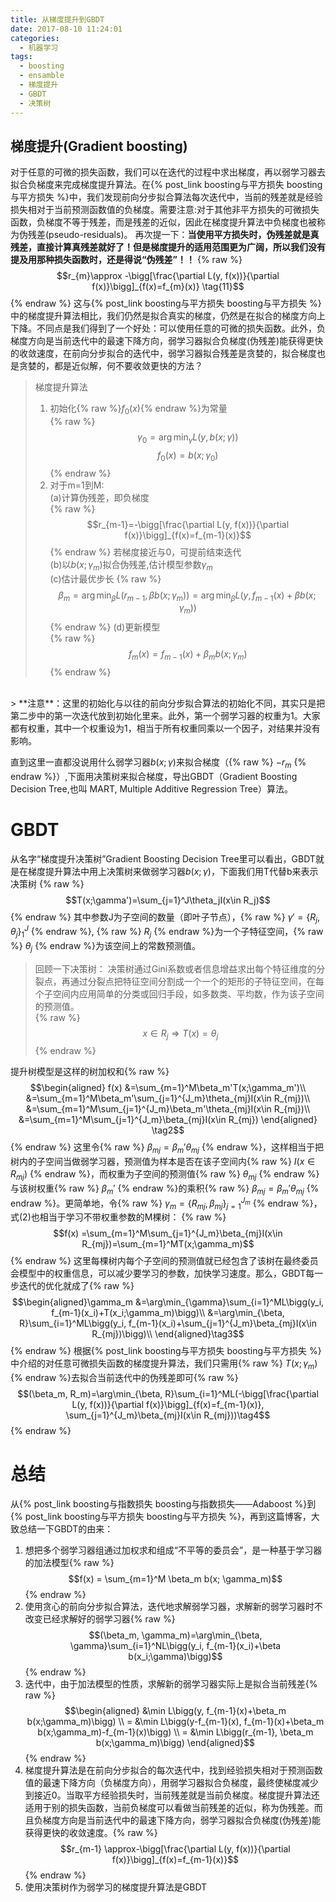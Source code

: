 ```yaml
---
title: 从梯度提升到GBDT
date: 2017-08-10 11:24:01
categories:
  - 机器学习
tags:
  - boosting
  - ensamble
  - 梯度提升
  - GBDT
  - 决策树
---
```


## 梯度提升(Gradient boosting)
对于任意的可微的损失函数，我们可以在迭代的过程中求出梯度，再以弱学习器去拟合负梯度来完成梯度提升算法。在{% post_link boosting与平方损失 boosting与平方损失 %}中，我们发现前向分步拟合算法每次迭代中，当前的残差就是经验损失相对于当前预测函数值的负梯度。需要注意:对于其他非平方损失的可微损失函数，负梯度不等于残差，而是残差的近似，因此在梯度提升算法中负梯度也被称为伪残差(pseudo-residuals)。
再次提一下：**当使用平方损失时，伪残差就是真残差，直接计算真残差就好了！但是梯度提升的适用范围更为广阔，所以我们没有提及用那种损失函数时，还是得说“伪残差”！！**
{% raw %}
$$r_{m}\approx -\bigg[\frac{\partial L(y, f(x))}{\partial f(x)}\bigg]_{f(x)=f_{m}(x)} \tag{11}$$
{% endraw %}
这与{% post_link boosting与平方损失 boosting与平方损失 %}中的梯度提升算法相比，我们仍然是拟合真实的梯度，仍然是在拟合的梯度方向上下降。不同点是我们得到了一个好处：可以使用任意的可微的损失函数。此外，负梯度方向是当前迭代中的最速下降方向，弱学习器拟合负梯度(伪残差)能获得更快的收敛速度，在前向分步拟合的迭代中，弱学习器拟合残差是贪婪的，拟合梯度也是贪婪的，都是近似解，何不要收敛更快的方法？

> 梯度提升算法
> 1. 初始化{% raw %}$f_0(x)${% endraw %}为常量 <br>{% raw %}$$\gamma_0=\arg\min_{\gamma}L(y, b(x;\gamma))$$ $$f_0(x)=b(x;\gamma_0)$${% endraw %}
> 2. 对于m=1到M:<br>(a)计算伪残差，即负梯度<br>{% raw %}$$r_{m-1}=-\bigg[\frac{\partial L(y, f(x))}{\partial f(x)}\bigg]_{f(x)=f_{m-1}(x)}$${% endraw %} 若梯度接近与0，可提前结束迭代<br> (b)以$b(x;\gamma_m)$拟合伪残差,估计模型参数$\gamma_m$<br>(c)估计最优步长 <bt>{% raw %}$$\beta_m = \arg\min_{\beta}L(r_{m-1}, \beta b(x;\gamma_m)) = \arg\min_{\beta}L(y, f_{m-1}(x)+\beta b(x;\gamma_m)) $${% endraw %} (d)更新模型<br>{% raw %}$$f_m(x)=f_{m-1}(x)+\beta_m b(x; \gamma_m)$${% endraw %}

<br>
> **注意**：这里的初始化与以往的前向分步拟合算法的初始化不同，其实只是把第二步中的第一次迭代放到初始化里来。此外，第一个弱学习器的权重为1。大家都有权重，其中一个权重设为1，相当于所有权重同乘以一个因子，对结果并没有影响。

直到这里一直都没说用什么弱学习器$b(x;\gamma)$来拟合梯度（{% raw %} $-r_m$ {% endraw %}）,下面用决策树来拟合梯度，导出GBDT（Gradient Boosting Decision Tree,也叫 MART, Multiple Additive Regression Tree）算法。

# GBDT
从名字“梯度提升决策树”Gradient Boosting Decision Tree里可以看出，GBDT就是在梯度提升算法中用上决策树来做弱学习器$b(x;\gamma)$，下面我们用T代替b来表示决策树
{% raw %} $$T(x;\gamma')=\sum_{j=1}^J\theta_jI(x\in R_j)$$ {% endraw %}
其中参数J为子空间的数量（即叶子节点），{% raw %} $\gamma'=\{R_j, \theta_j\}_1^J$ {% endraw %}, {% raw %} $R_j$ {% endraw %}为一个子特征空间，{% raw %} $\theta_j$ {% endraw %}为该空间上的常数预测值。

> 回顾一下决策树：
> 决策树通过Gini系数或者信息增益求出每个特征维度的分裂点，再通过分裂点把特征空间分割成一个一个的矩形的子特征空间，在每个子空间内应用简单的分类或回归手段，如多数类、平均数，作为该子空间的预测值。<br>{% raw %} $$x \in R_j \Rightarrow T(x)=\theta_j$$ {% endraw %}

提升树模型是这样的树加权和{% raw %}
$$\begin{aligned}
f(x) &=\sum_{m=1}^M\beta_m'T(x;\gamma_m')\\
&=\sum_{m=1}^M\beta_m'\sum_{j=1}^{J_m}\theta_{mj}I(x\in R_{mj})\\
&=\sum_{m=1}^M\sum_{j=1}^{J_m}\beta_m'\theta_{mj}I(x\in R_{mj})\\
&=\sum_{m=1}^M\sum_{j=1}^{J_m}\beta_{mj}I(x\in R_{mj})
\end{aligned} \tag2$$
{% endraw %}
这里令{% raw %} $\beta_{mj}=\beta_m'\theta_{mj}$ {% endraw %}，这样相当于把树内的子空间当做弱学习器，预测值为样本是否在该子空间内{% raw %} $I(x\in R_{mj})$ {% endraw %}，而权重为子空间的预测值{% raw %} $\theta_{mj}$ {% endraw %}与该树权重{% raw %} $\beta_m'$ {% endraw %}的乘积{% raw %} $\beta_{mj}=\beta_m'\theta_{mj}$ {% endraw %}。更简单地，令{% raw %} $\gamma_m=\{R_{mj}, \beta_{mj}\}_{j=1}^{J_m}$ {% endraw %}，式(2)也相当于学习不带权重参数的M棵树：
{% raw %} $$f(x) =\sum_{m=1}^M\sum_{j=1}^{J_m}\beta_{mj}I(x\in R_{mj})=\sum_{m=1}^MT(x;\gamma_m)$$ {% endraw %}
这里每棵树内每个子空间的预测值就已经包含了该树在最终委员会模型中的权重信息，可以减少要学习的参数，加快学习速度。那么，GBDT每一步迭代的优化就成了{% raw %}
$$\begin{aligned}\gamma_m
&=\arg\min_{\gamma}\sum_{i=1}^ML\bigg(y_i, f_{m-1}(x_i)+T(x_i;\gamma_m)\bigg)\\
&=\arg\min_{\beta, R}\sum_{i=1}^ML\bigg(y_i, f_{m-1}(x_i)+\sum_{j=1}^{J_m}\beta_{mj}I(x\in R_{mj})\bigg)\\
\end{aligned}\tag3$$
{% endraw %}
根据{% post_link boosting与平方损失 boosting与平方损失 %}中介绍的对任意可微损失函数的梯度提升算法，我们只需用{% raw %} $T(x;\gamma_m)$ {% endraw %}去拟合当前迭代中的伪残差即可{% raw %}
$$(\beta_m, R_m)=\arg\min_{\beta, R}\sum_{i=1}^ML(-\bigg[\frac{\partial L(y, f(x))}{\partial f(x)}\bigg]_{f(x)=f_{m-1}(x)}, \sum_{j=1}^{J_m}\beta_{mj}I(x\in R_{mj}))\tag4$$
{% endraw %}

# 总结
从{% post_link boosting与指数损失 boosting与指数损失——Adaboost %}到{% post_link boosting与平方损失 boosting与平方损失 %}，再到这篇博客，大致总结一下GBDT的由来：
1. 想把多个弱学习器组通过加权求和组成“不平等的委员会”，是一种基于学习器的加法模型{% raw %}
$$f(x) = \sum_{m=1}^M \beta_m b(x; \gamma_m)$$ {% endraw %}
2. 使用贪心的前向分步拟合算法，迭代地求解弱学习器，求解新的弱学习器时不改变已经求解好的弱学习器{% raw %}
$$(\beta_m, \gamma_m)=\arg\min_{\beta, \gamma}\sum_{i=1}^NL\bigg(y_i, f_{m-1}(x_i)+\beta b(x_i;\gamma)\bigg)$$ 
{% endraw %}
3. 迭代中，由于加法模型的性质，求解新的弱学习器实际上是拟合当前残差{% raw %}
$$\begin{aligned}
&\min L\bigg(y, f_{m-1}(x)+\beta_m b(x;\gamma_m)\bigg) \\
= &\min L\bigg(y-f_{m-1}(x), f_{m-1}(x)+\beta_m b(x;\gamma_m)-f_{m-1}(x)\bigg) \\
= &\min L\bigg(r_{m-1}, \beta_m b(x;\gamma_m)\bigg)
\end{aligned}$$ 
{% endraw %}
4. 梯度提升算法是在前向分步拟合的每次迭代中，找到经验损失相对于预测函数值的最速下降方向（负梯度方向），用弱学习器拟合负梯度，最终使梯度减少到接近0。当取平方经验损失时，当前残差就是当前负梯度。梯度提升算法还适用于别的损失函数，当前负梯度可以看做当前残差的近似，称为伪残差。而且负梯度方向是当前迭代中的最速下降方向，弱学习器拟合负梯度(伪残差)能获得更快的收敛速度。{% raw %}
$$r_{m-1} \approx-\bigg[\frac{\partial L(y, f(x))}{\partial f(x)}\bigg]_{f(x)=f_{m-1}(x)}$$
{% endraw %}
5. 使用决策树作为弱学习的梯度提升算法是GBDT


<div id="container"></div>
<link rel="stylesheet" href="https://imsun.github.io/gitment/style/default.css">
<script src="https://imsun.github.io/gitment/dist/gitment.browser.js"></script>
<script>
var gitment = new Gitment({
  id: 'gredient_boosting_gbdt',
  title: '从梯度提升到GBDT',
  owner: 'yiyang186',
  repo: 'blog_comment',
  oauth: {
    client_id: '2786ddc8538588bfc0c8',
    client_secret: '83713f049f4b7296d27fe579a30cdfe9e2e45215',
  },
})
gitment.render('container')
</script>